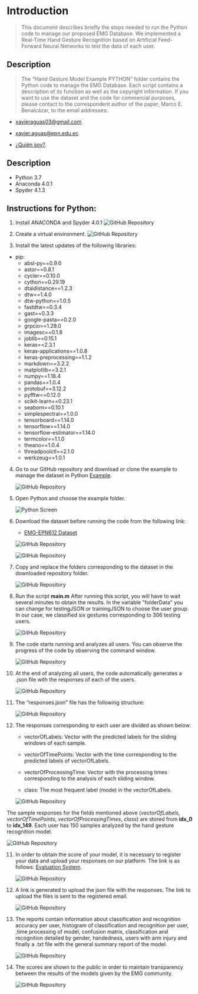 # Introduction

> This document describes briefly the steps needed to run the Python code to manage our proposed EMG Database. We implemented a Real-Time Hand Gesture Recognition based on Artificial Feed-Forward Neural Networks to test the data of each user.

## Description

> The “Hand Gesture Model Example PYTHON” folder contains the Python code to manage the EMG Database. Each script contains a description of its function as well as the copyright information. If you want to use the dataset and the code for commercial purposes, please contact to the correspondent author of the paper, Marco E. Benalcázar, to the email addresses: 

* xavieraguas03@gmail.com
* xavier.aguas@epn.edu.ec

* [¿Quién soy?](https://www.linkedin.com/in/xavier-iv%C3%A1n-aguas-5764b5133/).


## Description

* Python 3.7
* Anaconda 4.0.1
* Spyder 4.1.3


## Instructions for Python:

1. Install ANACONDA and Spyder 4.0.1
    ![GitHub Repository](filesReadme/I1p.png "Step 1")

2. Create a virtual environment. 
    ![GitHub Repository](filesReadme/I2p.png "Step 2")

3. Install the latest updates of the following libraries:

  - pip:
    - absl-py==0.9.0
    - astor==0.8.1
    - cycler==0.10.0
    - cython==0.29.19
    - dtaidistance==1.2.3
    - dtw==1.4.0
    - dtw-python==1.0.5
    - fastdtw==0.3.4
    - gast==0.3.3
    - google-pasta==0.2.0
    - grpcio==1.29.0
    - imagesc==0.1.8
    - joblib==0.15.1
    - keras==2.3.1
    - keras-applications==1.0.8
    - keras-preprocessing==1.1.2
    - markdown==3.2.2
    - matplotlib==3.2.1
    - numpy==1.18.4
    - pandas==1.0.4
    - protobuf==3.12.2
    - pyfftw==0.12.0
    - scikit-learn==0.23.1
    - seaborn==0.10.1
    - simplespectral==1.0.0
    - tensorboard==1.14.0
    - tensorflow==1.14.0
    - tensorflow-estimator==1.14.0
    - termcolor==1.1.0
    - theano==1.0.4
    - threadpoolctl==2.1.0
    - werkzeug==1.0.1


4. Go to our GitHub repository and download or clone the example to manage the dataset in Python [Example](https://github.com/laboratorioAI/DTW_ANN_EPN_Python).

    ![GitHub Repository](filesReadme/I1.png "Step 1")

5. Open Python and choose the example folder.

    ![Python Screen](filesReadme/folder-Python.png "Step 2")


6. Download the dataset before running the code from the following link: 
   
   * [EMG-EPN612 Dataset](https://laboratorio-ia.epn.edu.ec/es/recursos/dataset/2020_emg_dataset_612)

    ![GitHub Repository](filesReadme/Dataset.png "Dataset")

    ![GitHub Repository](filesReadme/Zenodo.png "Dataset")

7. Copy and replace the folders corresponding to the dataset in the downloaded repository folder.
   
   ![GitHub Repository](filesReadme/pythonFolders.png "Dataset")


8. Run the script **main.m** After running this script, you will have to wait several minutes to obtain the results. In the variable "folderData" you can change for testingJSON or trainingJSON to choose the user group. In our case, we classified six gestures corresponding to 306 testing users.

    ![GitHub Repository](filesReadme/main.png "Step 4")

9.  The code starts running and analyzes all users. You can observe the progress of the code by observing the command window.

    ![GitHub Repository](filesReadme/progress.png "Step 5")

10. At the end of analyzing all users, the code automatically generates a .json file with the responses of each of the users.

    ![GitHub Repository](filesReadme/resp.png "Step 6")

11. The “responses.json” file has the following structure:

    ![GitHub Repository](filesReadme/I9.png "Step 7")

12. The responses corresponding to each user are divided as shown below:

    * vectorOfLabels:  Vector with the predicted labels for the sliding windows of each sample.

    * vectorOfTimePoints:  Vector with the time corresponding to the predicted labels of vectorOfLabels.

    * vectorOfProcessingTime: Vector with the processing times corresponding to the analysis of each sliding window.

    * class:  The most frequent label (mode) in the vectorOfLabels.

    ![GitHub Repository](filesReadme/I10.png "Step 8")

The sample responses for the fields mentioned above (*vectorOfLabels*, *vectorOfTimePoints*, *vectorOfProcessingTimes*, *class*) are stored from **idx_0** to **idx_149**. Each user has 150 samples analyzed by the hand gesture recognition model.

  ![GitHub Repository](filesReadme/I11.png "Step 9")

11. In order to obtain the score of your model, it is necessary to register your data and upload your responses on our platform.  The link is as follows:
[Evaluation System](https://aplicaciones-ia.epn.edu.ec/webapps/home/session.html?app=EMG%20Gesture%20Recognition%20Evaluator).

    ![GitHub Repository](filesReadme/I12.png "Platform")

12. A link is generated to upload the json file with the responses. The link to upload the files is sent to the registered email.
    
    ![GitHub Repository](filesReadme/Email.png "Email")

13. The reports contain information about classification and recognition accuracy per user, histogram of classification and recognition per user, ,time processing of model, confusion matrix, classification and recognition detailed by gender, handedness, users with arm injury and finally a .txt file with the general summary report of the model. 

    ![GitHub Repository](filesReadme/Scores.png "Email")

14. The scores are shown to the public in order to maintain transparency between the results of the models given by the EMG community.

    ![GitHub Repository](filesReadme/systemEvaluation.png "Email")
